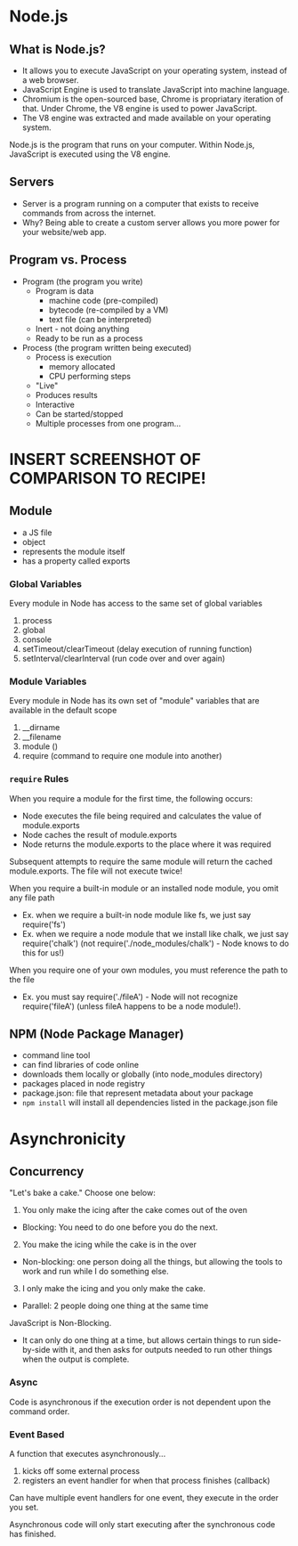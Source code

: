 # Node.js

## What is Node.js?
- It allows you to execute JavaScript on your operating system, instead of a web browser.
- JavaScript Engine is used to translate JavaScript into machine language.
- Chromium is the open-sourced base, Chrome is propriatary iteration of that. Under Chrome, the V8 engine is used to power JavaScript.
-  The V8 engine was extracted and made available on your operating system.

Node.js is the program that runs on your computer.
Within Node.js, JavaScript is executed using the V8 engine.

## Servers
- Server is a program running on a computer that exists to receive commands from across the internet.
- Why? Being able to create a custom server allows you more power for your website/web app.

## Program vs. Process
- Program (the program you write)
  - Program is data
    - machine code (pre-compiled)
    - bytecode (re-compiled by a VM)
    - text file (can be interpreted)
  - Inert - not doing anything
  - Ready to be run as a process
- Process (the program written being executed)
  - Process is execution
    - memory allocated
    - CPU performing steps
  - "Live"
  - Produces results
  - Interactive
  - Can be started/stopped
  - Multiple processes from one program...

# INSERT SCREENSHOT OF COMPARISON TO RECIPE!

## Module
- a JS file
- object
- represents the module itself
- has a property called exports

### Global Variables
Every module in Node has access to the same set of global variables
1. process
2. global
3. console
4. setTimeout/clearTimeout (delay execution of running function)
5. setInterval/clearInterval (run code over and over again)

### Module Variables
Every module in Node has its own set of "module" variables that are available in the default scope
1. __dirname
2. __filename
3. module ()
4. require (command to require one module into another)

### ```require``` Rules
When you require a module for the first time, the following occurs:
- Node executes the file being required and calculates the value of module.exports
- Node caches the result of module.exports
- Node returns the module.exports to the place where it was required

Subsequent attempts to require the same module will return the cached module.exports. The file will not execute twice!

When you require a built-in module or an installed node module, you omit any file path
- Ex. when we require a built-in node module like fs, we just say require('fs')
- Ex. when we require a node module that we install like chalk, we just say require('chalk') (not require('./node_modules/chalk') - Node knows to do this for us!)

When you require one of your own modules, you must reference the path to the file
- Ex. you must say require('./fileA') - Node will not recognize require('fileA') (unless fileA happens to be a node module!).


## NPM (Node Package Manager)
- command line tool
- can find libraries of code online
- downloads them locally or globally (into node_modules directory)
- packages placed in node registry
- package.json: file that represent metadata about your package
- ```npm install``` will install all dependencies listed in the package.json file

# Asynchronicity

## Concurrency
"Let's bake a cake." Choose one below:
1. You only make the icing after the cake comes out of the oven
  - Blocking: You need to do one before you do the next.
2. You make the icing while the cake is in the over
  - Non-blocking: one person doing all the things, but allowing the tools to work and run while I do something else.
3. I only make the icing and you only make the cake.
  - Parallel: 2 people doing one thing at the same time

JavaScript is Non-Blocking.
- It can only do one thing at a time, but allows certain things to run side-by-side with it, and then asks for outputs needed to run other things when the output is complete.

### Async
Code is asynchronous if the execution order is not dependent upon the command order.

### Event Based
A function that executes asynchronously...
1. kicks off some external process
2. registers an event handler for when that process finishes (callback)

Can have multiple event handlers for one event, they execute in the order you set.

Asynchronous code will only start executing after the synchronous code has finished.

<!-- @nested-tags:nodejs,async-->
